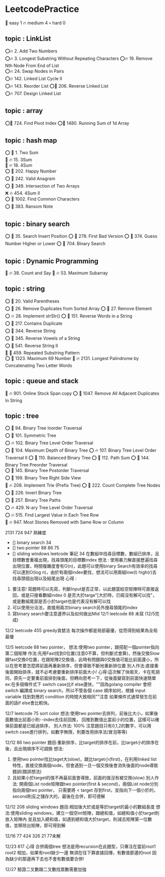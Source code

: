 # LeetcodePractice

🎈   easy       1
🔥   medium     4
💀   hard       0

## topic : LinkList

⭕🔥 2. Add Two Numbers  
⭕🔥 3. Longest Substring Without Repeating Characters
⭕🔥 19. Remove Nth Node From End of List  
⭕🔥 24. Swap Nodes in Pairs  
⭕🔥 142. Linked List Cycle II  
⭕🔥 143. Reorder List 
⭕🎈 206. Reverse Linked List  
⭕🔥 707. Design Linked List  

## topic : array

⭕🎈 724. Find Pivot Index 
⭕🎈 1480. Running Sum of 1d Array 

## topic : hash map

⭕ 🎈 1. Two Sum  
🚩 🔥 15. 3Sum  
🚩 🔥 18. 4Sum  
⭕ 🎈 202. Happy Number  
⭕ 🎈 242. Valid Anagram  
⭕ 🎈 349. Intersection of Two Arrays  
❌ 🔥 454. 4Sum II  
⭕ 🎈 1002. Find Common Characters  
⭕ 🎈 383. Ransom Note  

## topic : binary search   

⭕ 🎈 35. Search Insert Position 
⭕ 🎈 278. First Bad Version 
⭕ 🎈 374. Guess Number Higher or Lower
⭕ 🎈 704. Binary Search

## topic : Dynamic Programming  

🚩 🔥 38. Count and Say
🚩 🔥 53. Maximum Subarray 

## topic : string  

⭕ 🎈 20. Valid Parentheses  
⭕ 🎈 26. Remove Duplicates from Sorted Array 
⭕ 🎈 27. Remove Element  
⭕ 🔥 28. Implement strStr() 
⭕ 🎈 151. Reverse Words in a String  
⭕ 🎈 217. Contains Duplicate   
⭕ 🎈 344. Reverse String  
⭕ 🎈 345. Reverse Vowels of a String   
⭕ 🎈 541. Reverse String II  
🚩 🎈 459. Repeated Substring Pattern  
⭕ 🎈 1323. Maximum 69 Number 
🚩 🔥 2131. Longest Palindrome by Concatenating Two Letter Words   

## topic : queue and stack

🚩 🔥 901. Online Stock Span copy 
⭕ 🎈 1047. Remove All Adjacent Duplicates In String

## topic : tree
⭕ 🎈 94. Binary Tree Inorder Traversal  
⭕ 🎈 101. Symmetric Tree  
⭕ 🔥 102. Binary Tree Level Order Traversal  
⭕ 🎈 104. Maximum Depth of Binary Tree
⭕ 🔥 107. Binary Tree Level Order Traversal II
⭕ 🎈 110. Balanced Binary Tree 
⭕ 🎈 112. Path Sum 
⭕ 🎈 144. Binary Tree Preorder Traversal  
⭕ 🎈 145. Binary Tree Postorder Traversal  
⭕ 🎈 199. Binary Tree Right Side View   
🚩 🔥 208. Implement Trie (Prefix Tree) 
⭕ 🎈 222. Count Complete Tree Nodes  
⭕ 🎈 226. Invert Binary Tree  
⭕ 🎈 257. Binary Tree Paths  
⭕ 🔥 429. N-ary Tree Level Order Traversal  
⭕ 🔥 515. Find Largest Value in Each Tree Row  
🚩 🔥 947. Most Stones Removed with Same Row or Column

2131
724
947
熟練度
- [] binary search 34
- [] two pointer 88 86 75
- [] sliding windows
leetcode 筆記
34 在數組中找尋目標數，數組已排序，且目標數會重複出現，找尋頭尾的目標數index
想法 :
使用暴力解直接歷遍找尋出現位置，時間複雜度會有O(n)，此題可以使用binary Search有效率的找尋可以達到O(log n)，由於有兩個index要找，想法可以用兩組low(l) high(r)去找尋頭個出現以及結尾出現
心得 : 
1. 要注意! 寫題時可以先寫，判斷Input是否正常，以此題當給空矩陣時可直接返回，或是只接看數組index 0
是否大於targe"[大於時，已經沒有解可以找"，或是數組尾部是否小於target也是代表沒有解可以找
2. 可以使用分治法，直接用兩次binary search另外搜尋頭尾的index
3. 寫binary search要注意邊界以及如何做出Mid
12/1
leetcode 88 未寫 (12/5完成)

12/2
leetcode 455
greedy貪婪法 每次操作都是局部最優，從而得到結果為全局最優

12/5
leetcode 88 
two pointer，
想法:使用two pointer，跟搭配一個pointer指向第二個矩陣
作法:先用Fast找到0位置(注意0不算，但判斷式會算)，然後交換Slow跟fast交換0位置，在跟矩陣2交換值，此時有問題與0交換值可能比前面還小，所以在思考要怎麼將前面再重新排序，但會導致不斷地重新排位置
別人作法:直接重後面開始排序，就不必考慮要重新排序前面大小!
心得:這次解了快兩天，卡在死胡同，原先一定要重前面排到後面，但轉向思考一下，從後面變寫到前面快速簡單
ex:在多個條件式下 switch case比if else還快，""因為golang compiler 會把 switch 編譯成 binary search，所以不管各個 case 順序如何，根據 input variable 找到對應的 condition 的時間大致相同""注意 如果條件式通常發生在前面的話if else會比較快。

12/7 leetcode 75 sort color
想法:使用two pointer去排列，前後比大小，如果後面數值比前面小則--index去往前回推，
回推到數值比當前小的位置，這樣可以確保前面都是已經過排序，
別人作法: 100% 注意題目只有0,1,2的數字，可以用switch case進行排列，如數字無限，則要改用排序法(冒泡等等)

12/12 86
two pointer
題目:重新排序，比target的排序在前，比target小的排序在後，且出現順序不可調換
想法:
1. 使用two pointer找比taget大(slow)，跟比target小(first)，在利用linked list特性，直接交換兩個node，但會遇到一旦一個交換後會消失後面的node導致錯誤(錯誤想法)
2. 且如果小於target的值不再最前面會導致，前面的值沒有被交換(slow)
別人作法: 開兩個List node矩陣跟two pointer(first & second)，兩個List node分別指向兩個two pointer，
只需要將 < target 存到first，並指向下一個小於的，second則反之儲存大的，最後在合併，即可德解

12/12 208
sliding windows
題目:相加後大於或是等於target的最小的數組長度
想法:使用sliding windows，建立一個空int矩陣，跟總和值，如總和值小於target則放入矩陣內
並且加入總和值，如遇到總和值大於target，則減去矩陣第一位數值，並移除出矩陣，即可得到解

12/16 77 424 326 21
77未解

12/23 617 
心得 合併兩個tree 想法是用recursion在此題型，只專注在當前root1 root2
相加，如果有root缺少一邊 無須在往下算直接回傳，有數值那邊的root
因為缺少的那邊再下去也不會有數值要合併!

12/27 驗證二叉數跟二叉數找眾數需要加強
 